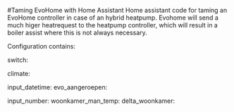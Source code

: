 #Taming EvoHome with Home Assistant
Home assistant code for taming an EvoHome controller in case of an hybrid heatpump. Evohome will send a much higer heatrequest to the heatpump controller, which will result in a boiler assist where this is not always necessary. 
 
Configuration contains:

switch:

climate:

input_datetime:
  evo_aangeroepen:

input_number:
  woonkamer_man_temp:
  delta_woonkamer:
